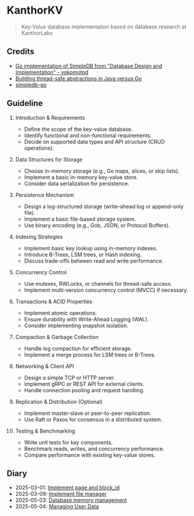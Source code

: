 # KanthorKV
> Key-Value database implementation based on database research at KanthorLabs

## Credits

- [Go implementation of SimpleDB from "Database Design and Implementation" - yokomotod](https://github.com/yokomotod/database-design-and-implementation-go)
- [Building thread-safe abstractions in Java versus Go](https://rybicki.io/blog/2024/11/03/multithreaded-code-java-golang.html)
- [simpledb-go](https://github.com/Chriscbr/simpledb-go)

## Guideline

1. Introduction & Requirements

    - Define the scope of the key-value database.
    - Identify functional and non-functional requirements.
    - Decide on supported data types and API structure (CRUD operations).

2. Data Structures for Storage

    - Choose in-memory storage (e.g., Go maps, slices, or skip lists).
    - Implement a basic in-memory key-value store.
    - Consider data serialization for persistence.

3. Persistence Mechanism

    - Design a log-structured storage (write-ahead log or append-only file).
    - Implement a basic file-based storage system.
    - Use binary encoding (e.g., Gob, JSON, or Protocol Buffers).

4. Indexing Strategies

    - Implement basic key lookup using in-memory indexes.
    - Introduce B-Trees, LSM trees, or Hash indexing.
    - Discuss trade-offs between read and write performance.

5. Concurrency Control

    - Use mutexes, RWLocks, or channels for thread-safe access.
    - Implement multi-version concurrency control (MVCC) if necessary.

6. Transactions & ACID Properties

    - Implement atomic operations.
    - Ensure durability with Write-Ahead Logging (WAL).
    - Consider implementing snapshot isolation.

7. Compaction & Garbage Collection

    - Handle log compaction for efficient storage.
    - Implement a merge process for LSM trees or B-Trees.

8. Networking & Client API

    - Design a simple TCP or HTTP server.
    - Implement gRPC or REST API for external clients.
    - Handle connection pooling and request handling.

9. Replication & Distribution (Optional)

    - Implement master-slave or peer-to-peer replication.
    - Use Raft or Paxos for consensus in a distributed system.

10. Testing & Benchmarking

    - Write unit tests for key components.
    - Benchmark reads, writes, and concurrency performance.
    - Compare performance with existing key-value stores.

## Diary

- 2025-03-01: [Implement page and block_id](docs/diary/2025-03-01.md)
- 2025-03-09: [Implement file manager](docs/diary/2025-03-09.md)
- 2025-05-03: [Database memory management](docs/diary/2025-05-03.md)
- 2025-05-04: [Managing User Data](docs/diary/2025-05-04.md)
